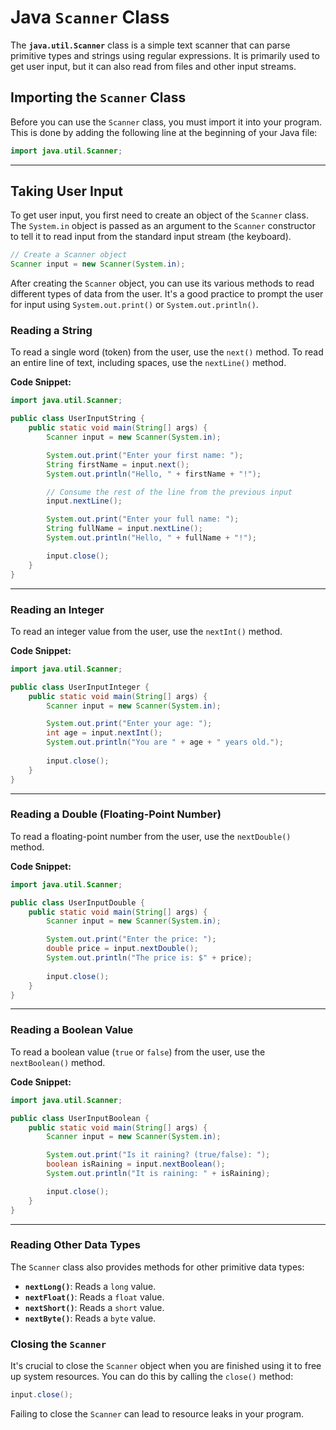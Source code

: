 # Java `Scanner` Class

The **`java.util.Scanner`** class is a simple text scanner that can parse primitive types and strings using regular expressions. It is primarily used to get user input, but it can also read from files and other input streams.

## Importing the `Scanner` Class

Before you can use the `Scanner` class, you must import it into your program. This is done by adding the following line at the beginning of your Java file:

```java
import java.util.Scanner;
```

-----

## Taking User Input

To get user input, you first need to create an object of the `Scanner` class. The `System.in` object is passed as an argument to the `Scanner` constructor to tell it to read input from the standard input stream (the keyboard).

```java
// Create a Scanner object
Scanner input = new Scanner(System.in);
```

After creating the `Scanner` object, you can use its various methods to read different types of data from the user. It's a good practice to prompt the user for input using `System.out.print()` or `System.out.println()`.

### Reading a String

To read a single word (token) from the user, use the `next()` method. To read an entire line of text, including spaces, use the `nextLine()` method.

**Code Snippet:**

```java
import java.util.Scanner;

public class UserInputString {
    public static void main(String[] args) {
        Scanner input = new Scanner(System.in);

        System.out.print("Enter your first name: ");
        String firstName = input.next();
        System.out.println("Hello, " + firstName + "!");

        // Consume the rest of the line from the previous input
        input.nextLine(); 

        System.out.print("Enter your full name: ");
        String fullName = input.nextLine();
        System.out.println("Hello, " + fullName + "!");

        input.close();
    }
}
```

-----

### Reading an Integer

To read an integer value from the user, use the `nextInt()` method.

**Code Snippet:**

```java
import java.util.Scanner;

public class UserInputInteger {
    public static void main(String[] args) {
        Scanner input = new Scanner(System.in);

        System.out.print("Enter your age: ");
        int age = input.nextInt();
        System.out.println("You are " + age + " years old.");
        
        input.close();
    }
}
```

-----

### Reading a Double (Floating-Point Number)

To read a floating-point number from the user, use the `nextDouble()` method.

**Code Snippet:**

```java
import java.util.Scanner;

public class UserInputDouble {
    public static void main(String[] args) {
        Scanner input = new Scanner(System.in);

        System.out.print("Enter the price: ");
        double price = input.nextDouble();
        System.out.println("The price is: $" + price);
        
        input.close();
    }
}
```

-----

### Reading a Boolean Value

To read a boolean value (`true` or `false`) from the user, use the `nextBoolean()` method.

**Code Snippet:**

```java
import java.util.Scanner;

public class UserInputBoolean {
    public static void main(String[] args) {
        Scanner input = new Scanner(System.in);

        System.out.print("Is it raining? (true/false): ");
        boolean isRaining = input.nextBoolean();
        System.out.println("It is raining: " + isRaining);

        input.close();
    }
}
```

-----

### Reading Other Data Types

The `Scanner` class also provides methods for other primitive data types:

  * **`nextLong()`**: Reads a `long` value.
  * **`nextFloat()`**: Reads a `float` value.
  * **`nextShort()`**: Reads a `short` value.
  * **`nextByte()`**: Reads a `byte` value.

### Closing the `Scanner`

It's crucial to close the `Scanner` object when you are finished using it to free up system resources. You can do this by calling the `close()` method:

```java
input.close();
```

Failing to close the `Scanner` can lead to resource leaks in your program.